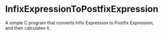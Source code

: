 # InfixExpressionToPostfixExpression
A simple C program that converts Infix Expression to Postfix Expression, and then calculates it. 
